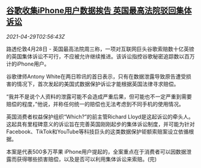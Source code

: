 <!--1619665261000-->
[谷歌收集iPhone用户数据挨告 英国最高法院驳回集体诉讼](https://cn.reuters.com/article/google-iphone-data-uk-court-0429-idCNKBS2CG074)
------

<div><i>2021-04-29T02:56:43Z</i></div><p>路透伦敦4月28日 - 英国最高法院周三称，一项对互联网巨头谷歌索赔数十亿英镑的英国集体诉讼不可行，不应被允许继续推进。该诉讼指控谷歌秘密追踪数以百万计的iPhone用户。</p><p>谷歌律师Antony White在两日聆讯的首日表示，只有在数据泄露导致原告遭受损害的情况下，首次发起的美国式数据保护诉讼才能根据英国法律寻求赔偿。</p><p>“我并不是说个人资料的泄露可能不会造成严重后果，但可能也不一定严重到需要赔偿的程度，”他说，并称任何统一的赔偿也无法考虑到不同手机的使用情况。</p><p>英国消费者权益保护组织“Which?”的前主管Richard Lloyd是这起诉讼的牵头人。这起具有里程碑意义的诉讼旨在完善英国刚刚起步的集体诉讼制度，并可能为针对Facebook、TikTok和YouTube等科技巨头的这类数据保护钜额索赔案设立依循根据。</p><p>本案是代表500多万苹果 iPhone用户提起的，全案重点在于消费者可以因数据泄露而获得哪些损害赔偿，以及是否可以利用集体诉讼来索赔。(完)</p>
